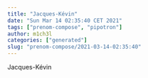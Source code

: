 ```yaml
---
title: "Jacques-Kévin"
date: "Sun Mar 14 02:35:40 CET 2021"
tags: ["prenom-compose", "pipotron"]
author: m1ch3l
categories: ["generated"]
slug: "prenom-compose/2021-03-14-02:35:40"
---
```


Jacques-Kévin
